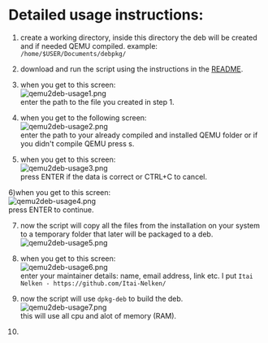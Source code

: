 # Detailed usage instructions:
1) create a working directory, inside this directory the deb will be created and if needed QEMU compiled. example: `/home/$USER/Documents/debpkg/`

2) download and run the script using the instructions in the [README](https://github.com/Itai-Nelken/qemu2deb-RPi#usage).

3) when you get to this screen:<br>
![qemu2deb-usage1.png](screenshots/usage/qemu2deb-usage1.png])<br>
enter the path to the file you created in step 1.

4) when you get to the following screen:<br>
![qemu2deb-usage2.png](screenshots/usage/qemu2deb-usage2.png])<br>
enter the path to your already compiled and installed QEMU folder or if you didn't compile QEMU press s.

5) when you get to this screen:<br>
![qemu2deb-usage3.png]()<br>
press ENTER if the data is correct or CTRL+C to cancel.

6)when you get to this screen:<br>
![qemu2deb-usage4.png]()<br>
press ENTER to continue.

7) now the script will copy all the files from the installation on your system to a temporary folder that later will be packaged to a deb.<br>
![qemu2deb-usage5.png]()<br>

8) when you get to this screen:<br>
![qemu2deb-usage6.png]()<br>
enter your maintainer details: name, email address, link etc.
I put `Itai Nelken - https://github.com/Itai-Nelken/`

9) now the script will use `dpkg-deb` to build the deb.<br>
![qemu2deb-usage7.png]()<br>
this will use all cpu and alot of memory (RAM).

10)
